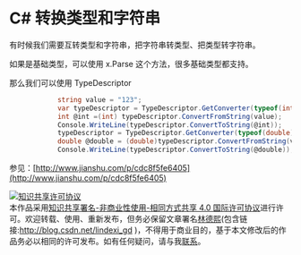 # C# 转换类型和字符串

有时候我们需要互转类型和字符串，把字符串转类型、把类型转字符串。


<!--more-->

<div id="toc"></div>

如果是基础类型，可以使用 x.Parse 这个方法，很多基础类型都支持。

那么我们可以使用 TypeDescriptor


```csharp
            string value = "123";
            var typeDescriptor = TypeDescriptor.GetConverter(typeof(int));
            int @int =(int) typeDescriptor.ConvertFromString(value);
            Console.WriteLine(typeDescriptor.ConvertToString(@int));
            typeDescriptor = TypeDescriptor.GetConverter(typeof(double));
            double @double = (double)typeDescriptor.ConvertFromString(value);
            Console.WriteLine(typeDescriptor.ConvertToString(@double));
```

参见：[http://www.jianshu.com/p/cdc8f5fe6405](http://www.jianshu.com/p/cdc8f5fe6405)

<a rel="license" href="http://creativecommons.org/licenses/by-nc-sa/4.0/"><img alt="知识共享许可协议" style="border-width:0" src="https://licensebuttons.net/l/by-nc-sa/4.0/88x31.png" /></a><br />本作品采用<a rel="license" href="http://creativecommons.org/licenses/by-nc-sa/4.0/">知识共享署名-非商业性使用-相同方式共享 4.0 国际许可协议</a>进行许可。欢迎转载、使用、重新发布，但务必保留文章署名[林德熙](http://blog.csdn.net/lindexi_gd)(包含链接:http://blog.csdn.net/lindexi_gd )，不得用于商业目的，基于本文修改后的作品务必以相同的许可发布。如有任何疑问，请与我[联系](mailto:lindexi_gd@163.com)。  